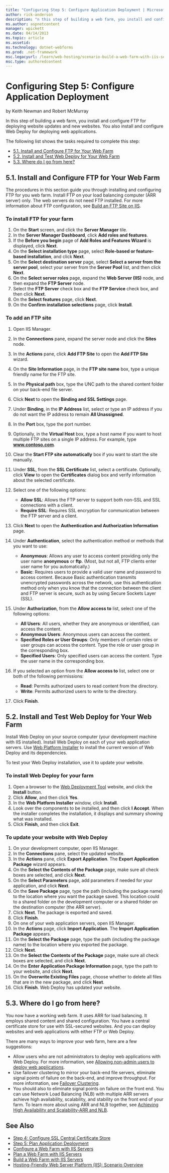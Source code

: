 ```yaml
---
title: "Configuring Step 5: Configure Application Deployment | Microsoft Docs"
author: rick-anderson
description: "n this step of building a web farm, you install and configure FTP for deploying website updates and new websites. You also install and configure Web Deploy f..."
ms.author: aspnetcontent
manager: wpickett
ms.date: 04/14/2013
ms.topic: article
ms.assetid: 
ms.technology: dotnet-webforms
ms.prod: .net-framework
msc.legacyurl: /learn/web-hosting/scenario-build-a-web-farm-with-iis-servers/configuring-step-5-configure-application-deployment
msc.type: authoredcontent
---
```

Configuring Step 5: Configure Application Deployment
====================
by Keith Newman and Robert McMurray

In this step of building a web farm, you install and configure FTP for deploying website updates and new websites. You also install and configure Web Deploy for deploying web applications.

The following list shows the tasks required to complete this step:

- [5.1. Install and Configure FTP for Your Web Farm](#51)
- [5.2. Install and Test Web Deploy for Your Web Farm](#52)
- [5.3. Where do I go from here?](#53)

<a id="51"></a>
## 5.1. Install and Configure FTP for Your Web Farm

The procedures in this section guide you through installing and configuring FTP for you web farm. Install FTP on your load balancing computer (ARR server) only. The web servers do not need FTP installed. For more information about FTP configuration, see [Build an FTP Site on IIS](../../publish/using-the-ftp-service/scenario-build-an-ftp-site-on-iis.md).

### To install FTP for your farm

1. On the **Start** screen, and click the **Server Manager** tile.
2. In the **Server Manager Dashboard**, click **Add roles and features**.
3. If the **Before you begin** page of **Add Roles and Features Wizard** is displayed, click **Next**.
4. On the **Select installation type** page, select **Role-based or feature-based installation**, and click **Next**.
5. On the **Select destination server** page, select **Select a server from the server pool**, select your server from the **Server Pool** list, and then click **Next**.
6. On the **Select server roles** page, expand the **Web Server (IIS)** node, and then expand the **FTP Server** node.
7. Select the **FTP Server** check box and the **FTP Service** check box, and then click **Next**.
8. On the **Select features** page, click **Next**.
9. On the **Confirm installation selections** page, click **Install**.

### To add an FTP site

1. Open IIS Manager.
2. In the **Connections** pane, expand the server node and click the **Sites** node.
3. In the **Actions** pane, click **Add FTP Site** to open the **Add FTP Site** wizard.
4. On the **Site Information** page, in the **FTP site name** box, type a unique friendly name for the FTP site.
5. In the **Physical path** box, type the UNC path to the shared content folder on your back-end file server.
6. Click **Next** to open the **Binding and SSL Settings** page.
7. Under **Binding**, in the **IP Address** list, select or type an IP address if you do not want the IP address to remain **All Unassigned**.
8. In the **Port** box, type the port number.
9. Optionally, in the **Virtual Host** box, type a host name if you want to host multiple FTP sites on a single IP address. For example, type **www.contoso.com**.
10. Clear the **Start FTP site automatically** box if you want to start the site manually.
11. Under **SSL**, from the **SSL Certificate** list, select a certificate. Optionally, click **View** to open the **Certificates** dialog box and verify information about the selected certificate.
12. Select one of the following options:

    - **Allow SSL**: Allows the FTP server to support both non-SSL and SSL connections with a client.
    - **Require SSL**: Requires SSL encryption for communication between the FTP server and a client.
13. Click **Next** to open the **Authentication and Authorization Information** page.
14. Under **Authentication**, select the authentication method or methods that you want to use:

    - **Anonymous**: Allows any user to access content providing only the user name **anonymous** or **ftp**. (Most, but not all, FTP clients enter user name for you automatically.)
    - **Basic**: Requires users to provide a valid user name and password to access content. Because Basic authentication transmits unencrypted passwords across the network, use this authentication method only when you know that the connection between the client and FTP server is secure, such as by using Secure Sockets Layer (SSL).
15. Under **Authorization**, from the **Allow access to** list, select one of the following options:

    - **All Users**: All users, whether they are anonymous or identified, can access the content.
    - **Anonymous Users**: Anonymous users can access the content.
    - **Specified Roles or User Groups**: Only members of certain roles or user groups can access the content. Type the role or user group in the corresponding box.
    - **Specified Users**: Only specified users can access the content. Type the user name in the corresponding box.
16. If you selected an option from the **Allow access to** list, select one or both of the following permissions:

    - **Read**: Permits authorized users to read content from the directory.
    - **Write**: Permits authorized users to write to the directory.
17. Click **Finish**.

<a id="52"></a>
## 5.2. Install and Test Web Deploy for Your Web Farm

Install Web Deploy on your source computer (your development machine with IIS installed). Install Web Deploy on each of your web application servers. Use [Web Platform Installer](https://www.microsoft.com/web/downloads/platform.aspx) to install the current version of Web Deploy and its dependencies.

To test your Web Deploy installation, use it to update your website.

### To install Web Deploy for your farm

1. Open a browser to the [Web Deployment Tool](https://www.iis.net/downloads/microsoft/web-deploy) website, and click the **Install** button.
2. Click **Allow**, and then click **Yes**.
3. In the **Web Platform Installer** window, click **Install**.
4. Look over the components to be installed, and then click **I Accept**. When the installer completes the installation, it displays and summary showing what was installed.
5. Click **Finish**, and then click **Exit**.

### To update your website with Web Deploy

1. On your development computer, open IIS Manager.
2. In the **Connections** pane, select the updated website.
3. In the **Actions** pane, click **Export Application**. The **Export Application Package** wizard appears.
4. On the **Select the Contents of the Package** page, make sure all check boxes are selected, and click **Next**.
5. On the **Select Parameters** page, add parameters if needed for your application, and click **Next**.
6. On the **Save Package** page, type the path (including the package name) to the location where you want the package saved. This location could to a shared folder on the development computer or a shared folder on the destination computer (the ARR server).
7. Click **Next**. The package is exported and saved.
8. Click **Finish**.
9. On one of your web application servers, open IIS Manager.
10. In the **Actions** page, click **Import Application**. The **Import Application Package** appears.
11. On the **Select the Package** page, type the path (including the package name) to the location where you exported the package.
12. Click **Next**.
13. On the **Select the Contents of the Package** page, make sure all check boxes are selected, and click **Next**.
14. On the **Enter Application Package Information** page, type the path to your website, and click **Next**.
15. On the **Overwrite Existing Files** page, choose whether to delete all files that are in the new package, and click **Next**.
16. Click **Finish**. Web Deploy has updated your website.

<a id="53"></a>
## 5.3. Where do I go from here?

You now have a working web farm. It uses ARR for load balancing. It employs shared content and shared configuration. You have a central certificate store for use with SSL-secured websites. And you can deploy websites and web applications with either FTP or Web Deploy.

There are many ways to improve your web farm, here are a few suggestions:

- Allow users who are not administrators to deploy web applications with Web Deploy. For more information, see [Allowing non-admin users to deploy web applications](https://blogs.msdn.com/b/amol/archive/2011/02/09/allowing-non-admin-users-to-deploy-web-applications-on-iis-7-using-web-deploy-2-0.aspx).
- Use failover clustering to mirror your back-end file servers, eliminate signal points of failure on the back-end, and improve throughput. For more information, see [Failover Clustering](https://technet.microsoft.com/en-us/library/hh831579).
- You should also to eliminate signal points on failure on the front end. You can use Network Load Balancing (NLB) with multiple ARR servers achieve high availability, scalability, and stability on the front end of your farm. To learn more about using ARR and NLB together, see [Achieving High Availability and Scalability-ARR and NLB](../../extensions/configuring-application-request-routing-arr/achieving-high-availability-and-scalability-arr-and-nlb.md).

## See Also

- [Step 4: Configure SSL Central Certificate Store](configuring-step-4-configure-ssl-central-certificate-store.md)
- [Step 5: Plan Application Deployment](planning-step-5-plan-application-deployment.md)
- [Configure a Web Farm with IIS Servers](configure-a-web-farm-with-iis-servers.md)
- [Plan a Web Farm with IIS Servers](plan-a-web-farm-with-iis-servers.md)
- [Build a Web Farm with IIS Servers](overview-build-a-web-farm-with-iis-servers.md)
- [Hosting-Friendly Web Server Platform (IIS): Scenario Overview](../../get-started/introduction-to-iis/hosting-friendly-web-server-platform-iis-scenario-overview.md)